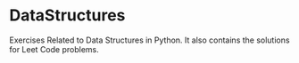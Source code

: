 # DataStructures
Exercises Related to Data Structures in Python. It also contains the solutions for Leet Code problems.
